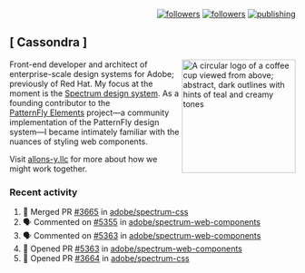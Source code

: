 <p align="right"><a rel="me" href="https://front-end.social/@castastrophe">
    <img alt="followers" title="Follow me on Mastodon" src="https://img.shields.io/mastodon/follow/109297102751309835?domain=https%3A%2F%2Ffront-end.social&label=Follow&logo=mastodon&logoColor=white&style=for-the-badge&labelColor=008080&color=006969"/></a>
  <a href="https://codepen.io/castastrophe/">
    <img alt="followers" title="Follow me on CodePen" src="https://img.shields.io/badge/23-1?color=640464&labelColor=7c007c&style=for-the-badge&logo=codepen&label=Follow"/></a>
<a href="https://castastrophe.medium.com/">
    <img alt="publishing" title="View articles on Medium" src="https://img.shields.io/badge/107-1?color=666&labelColor=444&label=subscribe&logo=medium&logoColor=white&style=for-the-badge"/></a>
</p>

## [&nbsp;Cassondra&nbsp;]

<img align="right" src="https://github-production-user-asset-6210df.s3.amazonaws.com/1840295/253016758-ba468774-1cd3-42c2-8f43-947b5eeb5edf.png" height="200" alt="A circular logo of a coffee cup viewed from above; abstract, dark outlines with hints of teal and creamy tones">

Front-end developer and architect of enterprise-scale design systems for Adobe; previously of Red Hat. My focus at the moment is the [Spectrum design system](https://github.com/adobe/spectrum-css). As a founding contributor to the [PatternFly&nbsp;Elements](https://github.com/patternfly/patternfly-elements) project&mdash;a community implementation of the PatternFly design system&mdash;I became intimately familiar with the nuances of styling web components.

Visit [allons-y.llc](http://allons-y.llc/) for more about how we might work together.

### Recent activity

<!--START_SECTION:activity-->
1. 🎉 Merged PR [#3665](https://github.com/adobe/spectrum-css/pull/3665) in [adobe/spectrum-css](https://github.com/adobe/spectrum-css)
2. 🗣 Commented on [#5355](https://github.com/adobe/spectrum-web-components/pull/5355#issuecomment-2795056440) in [adobe/spectrum-web-components](https://github.com/adobe/spectrum-web-components)
3. 🗣 Commented on [#5363](https://github.com/adobe/spectrum-web-components/pull/5363#issuecomment-2795002840) in [adobe/spectrum-web-components](https://github.com/adobe/spectrum-web-components)
4. 💪 Opened PR [#5363](https://github.com/adobe/spectrum-web-components/pull/5363) in [adobe/spectrum-web-components](https://github.com/adobe/spectrum-web-components)
5. 💪 Opened PR [#3664](https://github.com/adobe/spectrum-css/pull/3664) in [adobe/spectrum-css](https://github.com/adobe/spectrum-css)
<!--END_SECTION:activity-->

